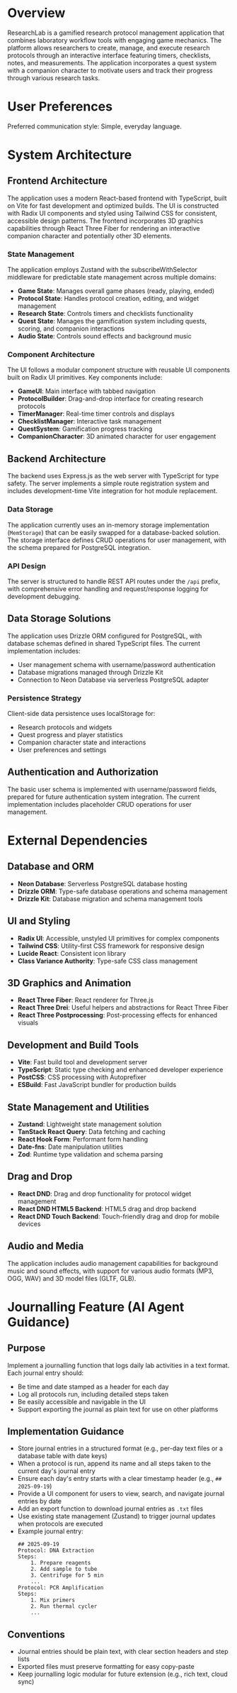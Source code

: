 # Overview

ResearchLab is a gamified research protocol management application that combines laboratory workflow tools with engaging game mechanics. The platform allows researchers to create, manage, and execute research protocols through an interactive interface featuring timers, checklists, notes, and measurements. The application incorporates a quest system with a companion character to motivate users and track their progress through various research tasks.

# User Preferences

Preferred communication style: Simple, everyday language.

# System Architecture

## Frontend Architecture
The application uses a modern React-based frontend with TypeScript, built on Vite for fast development and optimized builds. The UI is constructed with Radix UI components and styled using Tailwind CSS for consistent, accessible design patterns. The frontend incorporates 3D graphics capabilities through React Three Fiber for rendering an interactive companion character and potentially other 3D elements.

### State Management
The application employs Zustand with the subscribeWithSelector middleware for predictable state management across multiple domains:
- **Game State**: Manages overall game phases (ready, playing, ended)
- **Protocol State**: Handles protocol creation, editing, and widget management
- **Research State**: Controls timers and checklists functionality
- **Quest State**: Manages the gamification system including quests, scoring, and companion interactions
- **Audio State**: Controls sound effects and background music

### Component Architecture
The UI follows a modular component structure with reusable UI components built on Radix UI primitives. Key components include:
- **GameUI**: Main interface with tabbed navigation
- **ProtocolBuilder**: Drag-and-drop interface for creating research protocols
- **TimerManager**: Real-time timer controls and displays
- **ChecklistManager**: Interactive task management
- **QuestSystem**: Gamification progress tracking
- **CompanionCharacter**: 3D animated character for user engagement

## Backend Architecture
The backend uses Express.js as the web server with TypeScript for type safety. The server implements a simple route registration system and includes development-time Vite integration for hot module replacement.

### Data Storage
The application currently uses an in-memory storage implementation (`MemStorage`) that can be easily swapped for a database-backed solution. The storage interface defines CRUD operations for user management, with the schema prepared for PostgreSQL integration.

### API Design
The server is structured to handle REST API routes under the `/api` prefix, with comprehensive error handling and request/response logging for development debugging.

## Data Storage Solutions
The application uses Drizzle ORM configured for PostgreSQL, with database schemas defined in shared TypeScript files. The current implementation includes:
- User management schema with username/password authentication
- Database migrations managed through Drizzle Kit
- Connection to Neon Database via serverless PostgreSQL adapter

### Persistence Strategy
Client-side data persistence uses localStorage for:
- Research protocols and widgets
- Quest progress and player statistics
- Companion character state and interactions
- User preferences and settings

## Authentication and Authorization
The basic user schema is implemented with username/password fields, prepared for future authentication system integration. The current implementation includes placeholder CRUD operations for user management.

# External Dependencies

## Database and ORM
- **Neon Database**: Serverless PostgreSQL database hosting
- **Drizzle ORM**: Type-safe database operations and schema management
- **Drizzle Kit**: Database migration and schema management tools

## UI and Styling
- **Radix UI**: Accessible, unstyled UI primitives for complex components
- **Tailwind CSS**: Utility-first CSS framework for responsive design
- **Lucide React**: Consistent icon library
- **Class Variance Authority**: Type-safe CSS class management

## 3D Graphics and Animation
- **React Three Fiber**: React renderer for Three.js
- **React Three Drei**: Useful helpers and abstractions for React Three Fiber
- **React Three Postprocessing**: Post-processing effects for enhanced visuals

## Development and Build Tools
- **Vite**: Fast build tool and development server
- **TypeScript**: Static type checking and enhanced developer experience
- **PostCSS**: CSS processing with Autoprefixer
- **ESBuild**: Fast JavaScript bundler for production builds

## State Management and Utilities
- **Zustand**: Lightweight state management solution
- **TanStack React Query**: Data fetching and caching
- **React Hook Form**: Performant form handling
- **Date-fns**: Date manipulation utilities
- **Zod**: Runtime type validation and schema parsing

## Drag and Drop
- **React DND**: Drag and drop functionality for protocol widget management
- **React DND HTML5 Backend**: HTML5 drag and drop backend
- **React DND Touch Backend**: Touch-friendly drag and drop for mobile devices


## Audio and Media
The application includes audio management capabilities for background music and sound effects, with support for various audio formats (MP3, OGG, WAV) and 3D model files (GLTF, GLB).

# Journalling Feature (AI Agent Guidance)

## Purpose
Implement a journalling function that logs daily lab activities in a text format. Each journal entry should:
- Be time and date stamped as a header for each day
- Log all protocols run, including detailed steps taken
- Be easily accessible and navigable in the UI
- Support exporting the journal as plain text for use on other platforms

## Implementation Guidance
- Store journal entries in a structured format (e.g., per-day text files or a database table with date keys)
- When a protocol is run, append its name and all steps taken to the current day's journal entry
- Ensure each day's entry starts with a clear timestamp header (e.g., `## 2025-09-19`)
- Provide a UI component for users to view, search, and navigate journal entries by date
- Add an export function to download journal entries as `.txt` files
- Use existing state management (Zustand) to trigger journal updates when protocols are executed
- Example journal entry:
	```
	## 2025-09-19
	Protocol: DNA Extraction
	Steps:
		1. Prepare reagents
		2. Add sample to tube
		3. Centrifuge for 5 min
		...
	Protocol: PCR Amplification
	Steps:
		1. Mix primers
		2. Run thermal cycler
		...
	```

## Conventions
- Journal entries should be plain text, with clear section headers and step lists
- Exported files must preserve formatting for easy copy-paste
- Keep journalling logic modular for future extension (e.g., rich text, cloud sync)